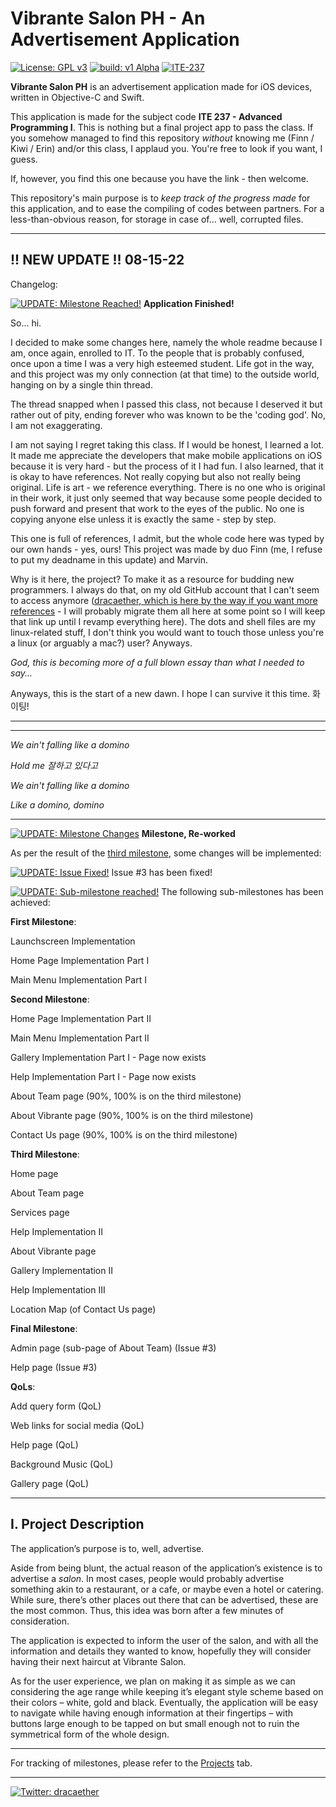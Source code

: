 # Vibrante Salon PH - An Advertisement Application

[![License: GPL v3](https://img.shields.io/badge/License-GPLv3-blue.svg)](https://www.gnu.org/licenses/gpl-3.0) [![build: v1 Alpha](https://img.shields.io/badge/build-v1.0-brightgreen)](https://github.com/dorkaether/VibranteSalonPHApp/releases/) [![ITE-237](https://img.shields.io/badge/ITE--237-iOS-%238b9dc3)](https://www.facebook.com/groups/337037380291306/)

**Vibrante Salon PH** is an advertisement application made for iOS devices, written in Objective-C and Swift.

This application is made for the subject code **ITE 237 - Advanced Programming I**. This is nothing but a final project app to pass the class. If you somehow managed to find this repository *without* knowing me (Finn / Kiwi / Erin) and/or this class, I applaud you. You're free to look if you want, I guess.

If, however, you find this one because you have the link - then welcome.

This repository's main purpose is to *keep track of the progress made* for this application, and to ease the compiling of codes between partners. For a less-than-obvious reason, for storage in case of... well, corrupted files.

---

## !! NEW UPDATE !! 08-15-22
Changelog:

[![UPDATE: Milestone Reached!](https://img.shields.io/badge/UPDATE-Milestone%20Reached!-blue)](https://github.com/dorkaether/VibranteSalonPHApp#-new-update-) **Application Finished!**

So... hi.

I decided to make some changes here, namely the whole readme because I am, once again, enrolled to IT. To the people that is probably confused, once upon a time I was a very high esteemed student. Life got in the way, and this project was my only connection (at that time) to the outside world, hanging on by a single thin thread.

The thread snapped when I passed this class, not because I deserved it but rather out of pity, ending forever who was known to be the 'coding god'. No, I am not exaggerating.

I am not saying I regret taking this class. If I would be honest, I learned a lot. It made me appreciate the developers that make mobile applications on iOS because it is very hard - but the process of it I had fun. I also learned, that it is okay to have references. Not really copying but also not really being original. Life is art - we reference everything. There is no one who is original in their work, it just only seemed that way because some people decided to push forward and present that work to the eyes of the public. No one is copying anyone else unless it is exactly the same - step by step.

This one is full of references, I admit, but the whole code here was typed by our own hands - yes, ours! This project was made by duo Finn (me, I refuse to put my deadname in this update) and Marvin.

Why is it here, the project? To make it as a resource for budding new programmers. I always do that, on my old GitHub account that I can't seem to access anymore ([dracaether, which is here by the way if you want more references](https://github.com/dracaether) - I will probably migrate them all here at some point so I will keep that link up until I revamp everything here). The dots and shell files are my linux-related stuff, I don't think you would want to touch those unless you're a linux (or arguably a mac?) user? Anyways.

*God, this is becoming more of a full blown essay than what I needed to say...*

Anyways, this is the start of a new dawn. I hope I can survive it this time. 화이팅!

---




---

*We ain't falling like a domino*

*Hold me 잘하고 있다고*

*We ain't falling like a domino*

*Like a domino, domino*

---


[![UPDATE: Milestone Changes](https://img.shields.io/badge/UPDATE-Milestone%20Changes-orange)](https://github.com/dorkaether/VibranteSalonPHApp#-new-update-) **Milestone, Re-worked**

As per the result of the [third milestone](https://github.com/dorkaether/VibranteSalonPHApp/projects/3), some changes will be implemented:

[![UPDATE: Issue Fixed!](https://img.shields.io/badge/UPDATE-Issue%20Fixed!-brightgreen)](https://github.com/dorkaether/VibranteSalonPHApp/issues/1) Issue #3 has been fixed!

[![UPDATE: Sub-milestone reached!](https://img.shields.io/badge/UPDATE-Sub--milestone%20Reached!-blue)](https://github.com/dorkaether/VibranteSalonPHApp/projects/2) The following sub-milestones has been achieved:

**First Milestone**:

Launchscreen Implementation

Home Page Implementation Part I

Main Menu Implementation Part I

**Second Milestone**:

Home Page Implementation Part II

Main Menu Implementation Part II

Gallery Implementation Part I - Page now exists

Help Implementation Part I - Page now exists

About Team page (90%, 100% is on the third milestone)

About Vibrante page (90%, 100% is on the third milestone)

Contact Us page (90%, 100% is on the third milestone)

**Third Milestone**:

Home page

About Team page

Services page

Help Implementation II

About Vibrante page

Gallery Implementation II

Help Implementation III

Location Map (of Contact Us page)

**Final Milestone**:

Admin page (sub-page of About Team) (Issue #3)

Help page (Issue #3)

**QoLs**:

Add query form (QoL)

Web links for social media (QoL)

Help page (QoL)

Background Music (QoL)

Gallery page (QoL)

---

## I. Project Description

The application’s purpose is to, well, advertise.

Aside from being blunt, the actual reason of the application’s existence is to advertise a *salon*. In most cases, people would probably advertise something akin to a restaurant, or a cafe, or maybe even a hotel or catering. While sure, there’s other places out there that can be advertised, these are the most common. Thus, this idea was born after a few minutes of consideration.

The application is expected to inform the user of the salon, and with all the information and details they wanted to know, hopefully they will consider having their next haircut at Vibrante Salon.

As for the user experience, we plan on making it as simple as we can considering the age range while keeping it’s elegant style scheme based on their colors – white, gold and black. Eventually, the application will be easy to navigate while having enough information at their fingertips – with buttons large enough to be tapped on but small enough not to ruin the symmetrical form of the whole design.

---

For tracking of milestones, please refer to the [Projects](https://github.com/dorkaether/VibranteSalonPHApp/projects) tab.

---

[![Twitter: dracaether](https://img.shields.io/badge/Twitter-dracaether-%2300aced)](https://twitter.com/dracaether) 
